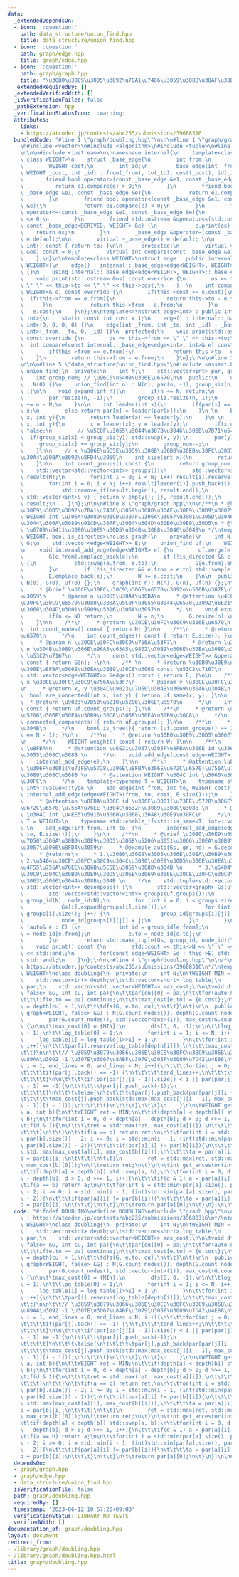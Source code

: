 ```yaml
---
data:
  _extendedDependsOn:
  - icon: ':question:'
    path: data_structure/union_find.hpp
    title: data_structure/union_find.hpp
  - icon: ':question:'
    path: graph/edge.hpp
    title: graph/edge.hpp
  - icon: ':question:'
    path: graph/graph.hpp
    title: "\u30B0\u30E9\u30D5\u3092\u7BA1\u7406\u3059\u308B\u30AF\u30E9\u30B9\u3002"
  _extendedRequiredBy: []
  _extendedVerifiedWith: []
  _isVerificationFailed: false
  _pathExtension: hpp
  _verificationStatusIcon: ':warning:'
  attributes:
    links:
    - https://atcoder.jp/contests/abc235/submissions/39688316
  bundledCode: "#line 1 \"graph/doubling.hpp\"\n\n\n#line 1 \"graph/graph.hpp\"\n\n\
    \n#include <vector>\n#include <algorithm>\n#include <tuple>\n#line 1 \"graph/edge.hpp\"\
    \n\n\n#include <iostream>\n\nnamespace internal{\n    template<class DERIVED,\
    \ class WEIGHT>\n    struct _base_edge{\n        int from;\n        int to;\n\
    \        WEIGHT cost;\n        int id;\n        _base_edge(int _from, int _to,\
    \ WEIGHT _cost, int _id) : from(_from), to(_to), cost(_cost), id(_id) {}\n\n \
    \       friend bool operator>(const _base_edge &e1, const _base_edge &e){\n  \
    \          return e1.compare(e) > 0;\n        }\n        friend bool operator>=(const\
    \ _base_edge &e1, const _base_edge &e){\n            return e1.compare(e) >= 0;\n\
    \        }\n        friend bool operator<(const _base_edge &e1, const _base_edge\
    \ &e){\n            return e1.compare(e) < 0;\n        }\n        friend bool\
    \ operator<=(const _base_edge &e1, const _base_edge &e){\n            return e1.compare(e)\
    \ <= 0;\n        }\n        friend std::ostream &operator<<(std::ostream &os,\
    \ const _base_edge<DERIVED, WEIGHT> &e) {\n            e.print(os);\n        \
    \    return os;\n        }\n        _base_edge &operator=(const _base_edge &e)\
    \ = default;\n\n        virtual ~_base_edge() = default; \n\n        operator\
    \ int() const { return to; }\n\n      protected:\n        virtual void print(std::ostream\
    \ &os) const = 0;\n        virtual int compare(const _base_edge &e) const = 0;\n\
    \    };\n}\n\ntemplate<class WEIGHT>\nstruct edge : public internal::_base_edge<edge<WEIGHT>,\
    \ WEIGHT>{\n    edge() : internal::_base_edge<edge<WEIGHT>, WEIGHT>(0, 0, 0, 0)\
    \ {}\n    using internal::_base_edge<edge<WEIGHT>, WEIGHT>::_base_edge;\n  protected:\n\
    \    void print(std::ostream &os) const override {\n        os << this->from <<\
    \ \" \" << this->to << \" \" << this->cost;\n    }  \n    int compare(const internal::_base_edge<edge<WEIGHT>,\
    \ WEIGHT>& e) const override {\n        if(this->cost == e.cost){\n          \
    \  if(this->from == e.from){\n                return this->to - e.to;\n      \
    \      }\n            return this->from - e.from;\n        }\n        return this->cost\
    \ - e.cost;\n    }\n};\n\ntemplate<>\nstruct edge<int> : public internal::_base_edge<edge<int>,\
    \ int>{\n    static const int cost = 1;\n    edge() : internal::_base_edge<edge<int>,\
    \ int>(0, 0, 0, 0) {}\n    edge(int _from, int _to, int _id) : _base_edge<edge<int>,\
    \ int>(_from, _to, 0, _id) {}\n  protected:\n    void print(std::ostream &os)\
    \ const override {\n        os << this->from << \" \" << this->to;\n    }\n  \
    \  int compare(const internal::_base_edge<edge<int>, int>& e) const override {\n\
    \        if(this->from == e.from){\n            return this->to - e.to;\n    \
    \    }\n        return this->from - e.from;\n    }\n};\n\n\n#line 1 \"data_structure/union_find.hpp\"\
    \n\n\n#line 5 \"data_structure/union_find.hpp\"\n#include <assert.h>\n\nclass\
    \ union_find{\n  private:\n    int N;\n    std::vector<int> par, group_siz;\n\
    \    int group_num; // \u96C6\u5408\u306E\u6570\n\n  public:\n    union_find()\
    \ : N(0) {}\n    union_find(int n) : N(n), par(n, -1), group_siz(n, 1), group_num(n)\
    \ {}\n\n    void expand(int n){\n        if(n <= N) return;\n        N = n;\n\
    \        par.resize(n, -1);\n        group_siz.resize(n, 1);\n        group_num\
    \ += n - N;\n    }\n\n    int leader(int x){\n        if(par[x] == -1) return\
    \ x;\n        else return par[x] = leader(par[x]);\n    }\n \n    bool same(int\
    \ x, int y){\n        return leader(x) == leader(y);\n    }\n \n    bool merge(int\
    \ x, int y){\n        x = leader(x); y = leader(y);\n        if(x == y) return\
    \ false;\n        // \u5C0F\u3055\u3044\u307B\u3046\u306B\u7D71\u5408\n      \
    \  if(group_siz[x] < group_siz[y]) std::swap(x, y);\n        par[y] = x;\n   \
    \     group_siz[x] += group_siz[y];\n        group_num--;\n        return true;\n\
    \    }\n\n    // x \u306E\u5C5E\u3059\u308B\u30B0\u30EB\u30FC\u30D7\u306E\u30B5\
    \u30A4\u30BA\u3092\u8FD4\u3059\n    int size(int x){\n        return group_siz[leader(x)];\n\
    \    }\n\n    int count_groups() const {\n        return group_num;\n    }\n\n\
    \    std::vector<std::vector<int>> groups(){\n        std::vector<std::vector<int>>\
    \ result(N);\n        for(int i = 0; i < N; i++) result[i].reserve(group_siz[i]);\n\
    \        for(int i = 0; i < N; i++) result[leader(i)].push_back(i);\n        result.erase(\n\
    \            std::remove_if(result.begin(), result.end(),\n            [&](const\
    \ std::vector<int>& v) { return v.empty(); }), result.end());\n        return\
    \ result;\n    }\n};\n\n\n#line 8 \"graph/graph.hpp\"\n\n/**\n * @brief \u30B0\
    \u30E9\u30D5\u3092\u7BA1\u7406\u3059\u308B\u30AF\u30E9\u30B9\u3002\n * @tparam\
    \ WEIGHT int \u306A\u3089\u91CD\u307F\u306A\u3057\u3001\u305D\u3046\u3067\u306A\
    \u3044\u306A\u3089\u91CD\u307F\u3064\u304D\u30B0\u30E9\u30D5\n * @tparam is_directed\
    \ \u6709\u5411\u30B0\u30E9\u30D5\u304B\u3068\u3046\u304B\n */\ntemplate <typename\
    \ WEIGHT, bool is_directed>\nclass graph{\n    private:\n    int N;\n    std::vector<std::vector<edge<WEIGHT>>>\
    \ G;\n    std::vector<edge<WEIGHT>> E;\n    union_find uf;\n    WEIGHT W = 0;\n\
    \n    void internal_add_edge(edge<WEIGHT> e) {\n        uf.merge(e.from, e.to);\n\
    \        G[e.from].emplace_back(e);\n        if (!is_directed && e.from != e.to)\
    \ {\n            std::swap(e.from, e.to);\n            G[e.from].emplace_back(e);\n\
    \        }\n        if (!is_directed && e.from > e.to) std::swap(e.from, e.to);\n\
    \        E.emplace_back(e);\n        W += e.cost;\n    }\n\n  public:\n    graph():\
    \ N(0), G(0), uf(0) {};\n    graph(int n): N(n), G(n), uf(n) {};\n\n    /**\n\
    \     * @brief \u30CE\u30FC\u30C9\u306E\u6570\u3092n\u500B\u307E\u3067\u5897\u3084\
    \u3059\n     * @param n \u30B5\u30A4\u30BA\n     * @attention \u4ECA\u306E\u30CE\
    \u30FC\u30C9\u6570\u3088\u308A\u5C0F\u3055\u3044\u6570\u3092\u6E21\u3057\u305F\
    \u3068\u304D\u3001\u5909\u5316\u306A\u3057\n     */ \n    void expand(int n){\n\
    \        if(n <= N) return;\n        N = n;\n        G.resize(n);\n        uf.expand(n);\n\
    \    }\n\n    /**\n     * @return \u30CE\u30FC\u30C9\u306E\u6570\n     */\n  \
    \  int count_nodes() const { return N; }\n\n    /**\n     * @return \u8FBA\u306E\
    \u6570\n     */\n    int count_edges() const { return E.size(); }\n\n    /** \n\
    \     * @param n \u30CE\u30FC\u30C9\u756A\u53F7\n     * @return \u30CE\u30FC\u30C9\
    \ n \u304B\u3089\u306E\u96A3\u63A5\u9802\u70B9\u306E\u30EA\u30B9\u30C8\u306E const\
    \ \u53C2\u7167\n     */\n    const std::vector<edge<WEIGHT>> &operator[](int n)\
    \ const { return G[n]; }\n\n    /** \n     * @return \u30B0\u30E9\u30D5\u5168\u4F53\
    \u306E\u8FBA\u306E\u30EA\u30B9\u30C8\u306E const \u53C2\u7167\n     */\n    const\
    \ std::vector<edge<WEIGHT>> &edges() const { return E; }\n\n    /**\n     * @param\
    \ x \u30CE\u30FC\u30C9\u756A\u53F7\n     * @param y \u30CE\u30FC\u30C9\u756A\u53F7\
    \n     * @return x, y \u304C\u9023\u7D50\u304B\u3069\u3046\u304B\n     */\n  \
    \  bool are_connected(int x, int y) { return uf.same(x, y); }\n\n    /**\n   \
    \  * @return \u9023\u7D50\u6210\u5206\u306E\u6570\n     */\n    int count_connected_components()\
    \ const { return uf.count_groups(); }\n\n    /**\n     * @return \u9023\u7D50\u6210\
    \u5206\u306E\u30EA\u30B9\u30C8\u306E\u30EA\u30B9\u30C8\n     */\n    std::vector<std::vector<int>>\
    \ connected_components(){ return uf.groups(); }\n\n    /**\n     * @return \u6728\
    \u304B\n     */\n    bool is_tree(){ return (uf.count_groups() == 1 && E.size()\
    \ == N - 1); }\n\n    /**\n     * @return \u30B0\u30E9\u30D5\u306E\u91CD\u307F\
    \n     */\n    WEIGHT weight() const { return W; }\n\n    /**\n     * @param e\
    \ \u8FBA\n     * @attention \u6E21\u3057\u305F\u8FBA\u306E id \u306F\u4FDD\u6301\
    \u3055\u308C\u308B \n     */\n    void add_edge(const edge<WEIGHT> &e){\n    \
    \    internal_add_edge(e);\n    }\n\n    /**\n     * @attention \u8FBA\u306E id\
    \ \u306F\u3001(\u73FE\u5728\u306E\u8FBA\u306E\u672C\u6570)\u756A\u76EE \u304C\u632F\
    \u3089\u308C\u308B \n     * @attention WEIGHT \u304C int \u3060\u3068\u30A8\u30E9\
    \u30FC\n     */\n    template<typename T = WEIGHT>\n    typename std::enable_if<!std::is_same<T,\
    \ int>::value>::type \n    add_edge(int from, int to, WEIGHT cost) {\n       \
    \ internal_add_edge(edge<WEIGHT>(from, to, cost, E.size()));\n    }\n\n    /**\n\
    \     * @attention \u8FBA\u306E id \u306F\u3001(\u73FE\u5728\u306E\u8FBA\u306E\
    \u672C\u6570)\u756A\u76EE \u304C\u632F\u3089\u308C\u308B \n     * @attention WEIGHT\
    \ \u304C int \u4EE5\u5916\u3060\u3068\u30A8\u30E9\u30FC\n     */\n    template<typename\
    \ T = WEIGHT>\n    typename std::enable_if<std::is_same<T, int>::value>::type\
    \ \n    add_edge(int from, int to) {\n        internal_add_edge(edge<int>(from,\
    \ to, E.size()));\n    }\n\n    /**\n     * @brief \u30B0\u30E9\u30D5\u3092\u9023\
    \u7D50\u306A\u30B0\u30E9\u30D5\u306B\u5206\u3051\u3066\u30EA\u30B9\u30C8\u306B\
    \u3057\u3066\u8FD4\u3059\n     * @example auto[Gs, gr, nd] = G.decompose();\n\
    \     * @returns\n     * 1.\u30B0\u30E9\u30D5\u306E\u30EA\u30B9\u30C8 \n     *\
    \ 2.\u5404\u30CE\u30FC\u30C9\u304C\u30B0\u30E9\u30D5\u306E\u30EA\u30B9\u30C8\u306E\
    \u4F55\u756A\u76EE\u306B\u5C5E\u3059\u308B\u304B \n     * 3.\u5404\u30CE\u30FC\
    \u30C9\u304C\u30B0\u30E9\u30D5\u306E\u3069\u306E\u30CE\u30FC\u30C9\u306B\u306A\
    \u3063\u3066\u3044\u308B\u304B \n    */\n    std::tuple<std::vector<graph>, std::vector<int>,\
    \ std::vector<int>> decompose() {\n        std::vector<graph> Gs(uf.count_groups());\n\
    \        std::vector<std::vector<int>> groups(uf.groups());\n        std::vector<int>\
    \ group_id(N), node_id(N);\n        for (int i = 0; i < groups.size(); i++) {\n\
    \            Gs[i].expand(groups[i].size());\n            for (int j = 0; j <\
    \ groups[i].size(); j++) {\n                group_id[groups[i][j]] = i;\n    \
    \            node_id[groups[i][j]] = j;\n            }\n        }\n        for\
    \ (auto& e : E) {\n            int id = group_id[e.from];\n            e.from\
    \ = node_id[e.from];\n            e.to = node_id[e.to];\n            Gs[id].add_edge(e);\n\
    \        }\n        return std::make_tuple(Gs, group_id, node_id);\n    }\n\n\
    \    void print() const {\n        std::cout << this->N << \" \" << this->E.size()\
    \ << std::endl;\n        for(const edge<WEIGHT> &e : this->E) std::cout << e <<\
    \ std::endl;\n    }\n};\n\n\n#line 4 \"graph/doubling.hpp\"\n\n/*\n * verify :\
    \ https://atcoder.jp/contests/abc235/submissions/39688316\n*/\ntemplate<typename\
    \ WEIGHT>\nclass doubling{\n  private:\n    int N;\n\tWEIGHT MIN = std::numeric_limits<WEIGHT>::min();\n\
    \    std::vector<int> depth;\n\tstd::vector<short> log_table;\n    std::vector<std::vector<int>>\
    \ par;\n    std::vector<std::vector<WEIGHT>> max_cost;\n\n\tvoid dfs(const graph<WEIGHT,\
    \ false> &G, int cu, int pa){\n\t\tpar[cu][0] = pa;\n\t\tfor(auto &e : G[cu]){\n\
    \t\t\tif(e.to == pa) continue;\n\t\t\tmax_cost[e.to] = {e.cost};\n\t\t\tdepth[e.to]\
    \ = depth[cu] + 1;\n\t\t\tdfs(G, e.to, cu);\n\t\t}\n\t}\n\n  public:\n    doubling(const\
    \ graph<WEIGHT, false> &G) : N(G.count_nodes()), depth(G.count_nodes(), 0),\n\
    \        par(G.count_nodes(), std::vector<int>(1)), max_cost(G.count_nodes())\
    \ {\n\n\t\tmax_cost[0] = {MIN};\n        dfs(G, 0, -1);\n\n\t\tlog_table.resize(N\
    \ + 1);\n\t\tlog_table[0] = 1;\n        for(int i = 1; i <= N; i++){\n       \
    \     log_table[i] = log_table[i>>1] + 1;\n        }\n\t\tfor(int i = 0; i < N;\
    \ i++){\n\t\t\tpar[i].reserve(log_table[depth[i]]);\n\t\t\tmax_cost[i].reserve(log_table[depth[i]]);\n\
    \t\t}\n\n\t\t// \u3059\u3079\u3066\u306E\u30CE\u30FC\u30C9\u306B\u3064\u3044\u3066\
    \u89AA\u3092 -1 \u307E\u3067\u8ABF\u3079\u305F\u3089\u7D42\u4E86\n\t\tfor(int\
    \ i = 1, end_lines = 0; end_lines < N; i++){\n\t\t\tfor(int j = 0; j < N; j++){\n\
    \t\t\t\tif(par[j].back() == -1) {\n\t\t\t\t\tend_lines++;\n\t\t\t\t\tcontinue;\n\
    \t\t\t\t}\n\n\t\t\t\tif(par[par[j][i - 1]].size() < i || par[par[j][i - 1]][i\
    \ - 1] == -1){\n\t\t\t\t\tpar[j].push_back(-1);\n                    max_cost[j].push_back(MIN);\n\
    \t\t\t\t}\n\t\t\t\telse{\n\t\t\t\t\tpar[j].push_back(par[par[j][i - 1]][i - 1]);\n\
    \t\t\t\t\tmax_cost[j].push_back(std::max(max_cost[j][i - 1], max_cost[par[j][i\
    \ - 1]][i - 1]));\n\t\t\t\t}\n\t\t\t}\n\t\t}\n    }\n\n\tWEIGHT get_max_cost(int\
    \ a, int b){\n\t\tWEIGHT ret = MIN;\n\t\tif(depth[a] < depth[b]) std::swap(a,\
    \ b);\n\t\tfor(int i = 0, d = depth[a] - depth[b]; d > 0; d >>= 1, i++){\n\t\t\
    \tif(d & 1){\n\t\t\t\tret = std::max(ret, max_cost[a][i]);\n\t\t\t\ta = par[a][i];\n\
    \t\t\t}\n\t\t}\n\t\tif(a == b) return ret;\n\n\t\tfor(int i = std::min(par[a].size(),\
    \ par[b].size()) - 2; i >= 0; i = std::min(i - 1, (int)std::min(par[a].size(),\
    \ par[b].size()) - 2)){\n\t\t\tif(par[a][i] != par[b][i]){\n\t\t\t\tret = std::max(ret,\
    \ std::max(max_cost[a][i], max_cost[b][i]));\n\t\t\t\ta = par[a][i];\n\t\t\t\t\
    b = par[b][i];\n\t\t\t}\n\t\t}\n        ret = std::max(ret, std::max(max_cost[a][0],\
    \ max_cost[b][0]));\n\t\treturn ret;\n\t}\n\n\tint get_ancestor(int a, int b){\n\
    \t\tif(depth[a] < depth[b]) std::swap(a, b);\n\t\tfor(int i = 0, d = depth[a]\
    \ - depth[b]; d > 0; d >>= 1, i++){\n\t\t\tif(d & 1) a = par[a][i];\n\t\t}\n\t\
    \tif(a == b) return a;\n\n\t\tfor(int i = std::min(par[a].size(), par[b].size())\
    \ - 2; i >= 0; i = std::min(i - 1, (int)std::min(par[a].size(), par[b].size())\
    \ - 2)){\n\t\t\tif(par[a][i] != par[b][i]){\n\t\t\t\ta = par[a][i];\n\t\t\t\t\
    b = par[b][i];\n\t\t\t}\n\t\t}\n\t\treturn par[a][0];\n\t}\n};\n\n\n"
  code: "#ifndef DOUBLING\n#define DOUBLING\n#include \"graph.hpp\"\n\n/*\n * verify\
    \ : https://atcoder.jp/contests/abc235/submissions/39688316\n*/\ntemplate<typename\
    \ WEIGHT>\nclass doubling{\n  private:\n    int N;\n\tWEIGHT MIN = std::numeric_limits<WEIGHT>::min();\n\
    \    std::vector<int> depth;\n\tstd::vector<short> log_table;\n    std::vector<std::vector<int>>\
    \ par;\n    std::vector<std::vector<WEIGHT>> max_cost;\n\n\tvoid dfs(const graph<WEIGHT,\
    \ false> &G, int cu, int pa){\n\t\tpar[cu][0] = pa;\n\t\tfor(auto &e : G[cu]){\n\
    \t\t\tif(e.to == pa) continue;\n\t\t\tmax_cost[e.to] = {e.cost};\n\t\t\tdepth[e.to]\
    \ = depth[cu] + 1;\n\t\t\tdfs(G, e.to, cu);\n\t\t}\n\t}\n\n  public:\n    doubling(const\
    \ graph<WEIGHT, false> &G) : N(G.count_nodes()), depth(G.count_nodes(), 0),\n\
    \        par(G.count_nodes(), std::vector<int>(1)), max_cost(G.count_nodes())\
    \ {\n\n\t\tmax_cost[0] = {MIN};\n        dfs(G, 0, -1);\n\n\t\tlog_table.resize(N\
    \ + 1);\n\t\tlog_table[0] = 1;\n        for(int i = 1; i <= N; i++){\n       \
    \     log_table[i] = log_table[i>>1] + 1;\n        }\n\t\tfor(int i = 0; i < N;\
    \ i++){\n\t\t\tpar[i].reserve(log_table[depth[i]]);\n\t\t\tmax_cost[i].reserve(log_table[depth[i]]);\n\
    \t\t}\n\n\t\t// \u3059\u3079\u3066\u306E\u30CE\u30FC\u30C9\u306B\u3064\u3044\u3066\
    \u89AA\u3092 -1 \u307E\u3067\u8ABF\u3079\u305F\u3089\u7D42\u4E86\n\t\tfor(int\
    \ i = 1, end_lines = 0; end_lines < N; i++){\n\t\t\tfor(int j = 0; j < N; j++){\n\
    \t\t\t\tif(par[j].back() == -1) {\n\t\t\t\t\tend_lines++;\n\t\t\t\t\tcontinue;\n\
    \t\t\t\t}\n\n\t\t\t\tif(par[par[j][i - 1]].size() < i || par[par[j][i - 1]][i\
    \ - 1] == -1){\n\t\t\t\t\tpar[j].push_back(-1);\n                    max_cost[j].push_back(MIN);\n\
    \t\t\t\t}\n\t\t\t\telse{\n\t\t\t\t\tpar[j].push_back(par[par[j][i - 1]][i - 1]);\n\
    \t\t\t\t\tmax_cost[j].push_back(std::max(max_cost[j][i - 1], max_cost[par[j][i\
    \ - 1]][i - 1]));\n\t\t\t\t}\n\t\t\t}\n\t\t}\n    }\n\n\tWEIGHT get_max_cost(int\
    \ a, int b){\n\t\tWEIGHT ret = MIN;\n\t\tif(depth[a] < depth[b]) std::swap(a,\
    \ b);\n\t\tfor(int i = 0, d = depth[a] - depth[b]; d > 0; d >>= 1, i++){\n\t\t\
    \tif(d & 1){\n\t\t\t\tret = std::max(ret, max_cost[a][i]);\n\t\t\t\ta = par[a][i];\n\
    \t\t\t}\n\t\t}\n\t\tif(a == b) return ret;\n\n\t\tfor(int i = std::min(par[a].size(),\
    \ par[b].size()) - 2; i >= 0; i = std::min(i - 1, (int)std::min(par[a].size(),\
    \ par[b].size()) - 2)){\n\t\t\tif(par[a][i] != par[b][i]){\n\t\t\t\tret = std::max(ret,\
    \ std::max(max_cost[a][i], max_cost[b][i]));\n\t\t\t\ta = par[a][i];\n\t\t\t\t\
    b = par[b][i];\n\t\t\t}\n\t\t}\n        ret = std::max(ret, std::max(max_cost[a][0],\
    \ max_cost[b][0]));\n\t\treturn ret;\n\t}\n\n\tint get_ancestor(int a, int b){\n\
    \t\tif(depth[a] < depth[b]) std::swap(a, b);\n\t\tfor(int i = 0, d = depth[a]\
    \ - depth[b]; d > 0; d >>= 1, i++){\n\t\t\tif(d & 1) a = par[a][i];\n\t\t}\n\t\
    \tif(a == b) return a;\n\n\t\tfor(int i = std::min(par[a].size(), par[b].size())\
    \ - 2; i >= 0; i = std::min(i - 1, (int)std::min(par[a].size(), par[b].size())\
    \ - 2)){\n\t\t\tif(par[a][i] != par[b][i]){\n\t\t\t\ta = par[a][i];\n\t\t\t\t\
    b = par[b][i];\n\t\t\t}\n\t\t}\n\t\treturn par[a][0];\n\t}\n};\n\n#endif\n"
  dependsOn:
  - graph/graph.hpp
  - graph/edge.hpp
  - data_structure/union_find.hpp
  isVerificationFile: false
  path: graph/doubling.hpp
  requiredBy: []
  timestamp: '2023-06-12 10:57:20+09:00'
  verificationStatus: LIBRARY_NO_TESTS
  verifiedWith: []
documentation_of: graph/doubling.hpp
layout: document
redirect_from:
- /library/graph/doubling.hpp
- /library/graph/doubling.hpp.html
title: graph/doubling.hpp
---
```

